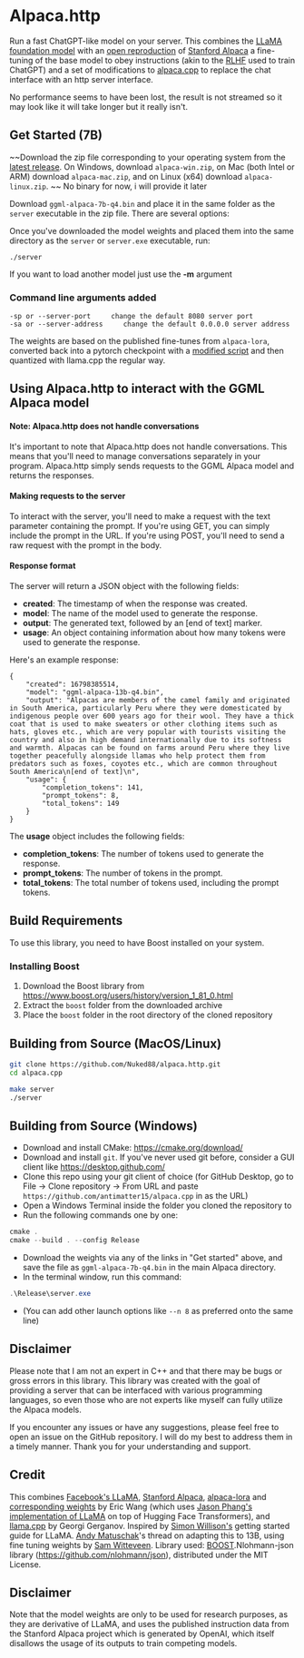 # Alpaca.http

Run a fast ChatGPT-like model on your server. 
This combines the [LLaMA foundation model](https://github.com/facebookresearch/llama) with an [open reproduction](https://github.com/tloen/alpaca-lora) of [Stanford Alpaca](https://github.com/tatsu-lab/stanford_alpaca) a fine-tuning of the base model to obey instructions (akin to the [RLHF](https://huggingface.co/blog/rlhf) used to train ChatGPT) and a set of modifications to [alpaca.cpp]( https://github.com/antimatter15/alpaca.cpp) to replace the chat interface with an http server interface.

No performance seems to have been lost, the result is not streamed so it may look like it will take longer but it really isn't.

## Get Started (7B)

~~Download the zip file corresponding to your operating system from the [latest release](https://github.com/antimatter15/alpaca.cpp/releases/latest). On Windows, download `alpaca-win.zip`, on Mac (both Intel or ARM) download `alpaca-mac.zip`, and on Linux (x64) download `alpaca-linux.zip`. ~~
No binary for now, i will provide it later

Download `ggml-alpaca-7b-q4.bin` and place it in the same folder as the `server` executable in the zip file. There are several options: 

Once you've downloaded the model weights and placed them into the same directory as the `server` or `server.exe` executable, run:

```
./server
```

If you want to load another model just use the **-m** argument

### Command line arguments added
```
-sp or --server-port     change the default 8080 server port
-sa or --server-address     change the default 0.0.0.0 server address
```


The weights are based on the published fine-tunes from `alpaca-lora`, converted back into a pytorch checkpoint with a [modified script](https://github.com/tloen/alpaca-lora/pull/19) and then quantized with llama.cpp the regular way. 

## Using Alpaca.http to interact with the GGML Alpaca model

#### Note: Alpaca.http does not handle conversations
It's important to note that Alpaca.http does not handle conversations. This means that you'll need to manage conversations separately in your program. Alpaca.http simply sends requests to the GGML Alpaca model and returns the responses.

#### Making requests to the server
To interact with the server, you'll need to make a request with the text parameter containing the prompt. If you're using GET, you can simply include the prompt in the URL. If you're using POST, you'll need to send a raw request with the prompt in the body.

#### Response format
The server will return a JSON object with the following fields:

* **created**: The timestamp of when the response was created.
* **model**: The name of the model used to generate the response.
* **output**: The generated text, followed by an [end of text] marker.
* **usage**: An object containing information about how many tokens were used to generate the response.


Here's an example response:

```
{
    "created": 16798385514,
    "model": "ggml-alpaca-13b-q4.bin",
    "output": "Alpacas are members of the camel family and originated in South America, particularly Peru where they were domesticated by indigenous people over 600 years ago for their wool. They have a thick coat that is used to make sweaters or other clothing items such as hats, gloves etc., which are very popular with tourists visiting the country and also in high demand internationally due to its softness and warmth. Alpacas can be found on farms around Peru where they live together peacefully alongside llamas who help protect them from predators such as foxes, coyotes etc., which are common throughout South America\n[end of text]\n",
    "usage": {
        "completion_tokens": 141,
        "prompt_tokens": 8,
        "total_tokens": 149
    }
}
```

The **usage** object includes the following fields:

* **completion_tokens**: The number of tokens used to generate the response.
* **prompt_tokens**: The number of tokens in the prompt.
* **total_tokens**: The total number of tokens used, including the prompt tokens.





## Build Requirements

To use this library, you need to have Boost installed on your system.

### Installing Boost

1. Download the Boost library from https://www.boost.org/users/history/version_1_81_0.html
2. Extract the `boost` folder from the downloaded archive
3. Place the `boost` folder in the root directory of the cloned repository

## Building from Source (MacOS/Linux)


```sh
git clone https://github.com/Nuked88/alpaca.http.git
cd alpaca.cpp

make server
./server
```


## Building from Source (Windows)

- Download and install CMake: <https://cmake.org/download/>
- Download and install `git`. If you've never used git before, consider a GUI client like <https://desktop.github.com/>
- Clone this repo using your git client of choice (for GitHub Desktop, go to File -> Clone repository -> From URL and paste `https://github.com/antimatter15/alpaca.cpp` in as the URL)
- Open a Windows Terminal inside the folder you cloned the repository to
- Run the following commands one by one:

```ps1
cmake .
cmake --build . --config Release
```

- Download the weights via any of the links in "Get started" above, and save the file as `ggml-alpaca-7b-q4.bin` in the main Alpaca directory.
- In the terminal window, run this command:
```ps1
.\Release\server.exe
```
- (You can add other launch options like `--n 8` as preferred onto the same line)


## Disclaimer

Please note that I am not an expert in C++ and that there may be bugs or gross errors in this library. This library was created with the goal of providing a server that can be interfaced with various programming languages, so even those who are not experts like myself can fully utilize the Alpaca models.

If you encounter any issues or have any suggestions, please feel free to open an issue on the GitHub repository. I will do my best to address them in a timely manner. Thank you for your understanding and support.

## Credit

This combines [Facebook's LLaMA](https://github.com/facebookresearch/llama), [Stanford Alpaca](https://crfm.stanford.edu/2023/03/13/alpaca.html), [alpaca-lora](https://github.com/tloen/alpaca-lora) and [corresponding weights](https://huggingface.co/tloen/alpaca-lora-7b/tree/main) by Eric Wang (which uses [Jason Phang's implementation of LLaMA](https://github.com/huggingface/transformers/pull/21955) on top of Hugging Face Transformers), and [llama.cpp](https://github.com/ggerganov/llama.cpp) by Georgi Gerganov. Inspired by [Simon Willison's](https://til.simonwillison.net/llms/llama-7b-m2) getting started guide for LLaMA. [Andy Matuschak](https://twitter.com/andy_matuschak/status/1636769182066053120)'s thread on adapting this to 13B, using fine tuning weights by [Sam Witteveen](https://huggingface.co/samwit/alpaca13B-lora). 
Library used: [BOOST](https://www.boost.org/).Nlohmann-json library (https://github.com/nlohmann/json), distributed under the MIT License.


## Disclaimer

Note that the model weights are only to be used for research purposes, as they are derivative of LLaMA, and uses the published instruction data from the Stanford Alpaca project which is generated by OpenAI, which itself disallows the usage of its outputs to train competing models. 


